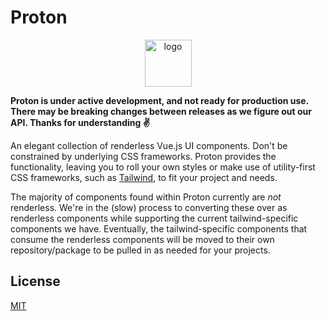# Proton

<p align="center">
    <a href="https://proton-ui.com/" target="_blank">
        <img src="https://proton-ui.com/proton-logo.svg" width="75" alt="logo">
    </a>
</p>

**Proton is under active development, and not ready for production use. There may be breaking changes between releases as we figure out our API. Thanks for understanding :v:**

An elegant collection of renderless Vue.js UI components. Don't be constrained by underlying CSS frameworks. Proton provides the functionality, leaving you to roll your own styles or make use of utility-first CSS frameworks, such as [Tailwind](https://tailwindcss.com/), to fit your project and needs.

The majority of components found within Proton currently are _not_ renderless. We're in the (slow) process to converting these over as renderless components while supporting the current tailwind-specific components we have. Eventually, the tailwind-specific components that consume the renderless components will be moved to their own repository/package to be pulled in as needed for your projects.

## License
[MIT](/LICENSE)